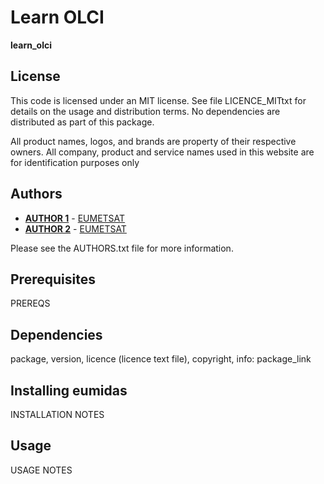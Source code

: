 # Learn OLCI

**learn_olci**

## License
 
This code is licensed under an MIT license. See file LICENCE_MITtxt for details on the usage and distribution terms. No dependencies are distributed as part of this package.

All product names, logos, and brands are property of their respective owners. All company, product and service names used in this website are for identification purposes only

## Authors
* [**AUTHOR 1**](mailto://ops@eumetsat.int) - [EUMETSAT](http://www.eumetsat.int)
* [**AUTHOR 2**](mailto://ops@eumetsat.int) - [EUMETSAT](http://www.eumetsat.int)

Please see the AUTHORS.txt file for more information.

## Prerequisites
 
PREREQS

## Dependencies
package, version, licence (licence text file), copyright, info: package_link

## Installing eumidas

INSTALLATION NOTES

## Usage

USAGE NOTES
